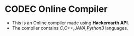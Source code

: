 # CODEC Online Compiler
+ This is an Online compiler made using __Hackerearth API__.
+ The compiler contains *C,C++,JAVA,Python3* languages.
